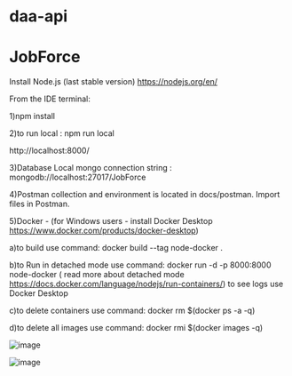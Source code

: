 # daa-api
# JobForce
Install Node.js (last stable version) https://nodejs.org/en/ 

From the IDE terminal:

1)npm install 

2)to run local : npm run local

http://localhost:8000/

3)Database
Local mongo connection string : mongodb://localhost:27017/JobForce
   
4)Postman collection and environment is located in docs/postman. Import files in Postman.

5)Docker - (for Windows users - install Docker Desktop https://www.docker.com/products/docker-desktop)

a)to build use command: docker build --tag node-docker .

b)to Run in detached mode use command: docker run -d -p 8000:8000 node-docker ( read more about detached mode https://docs.docker.com/language/nodejs/run-containers/)
to see logs use Docker Desktop

c)to delete containers use command: docker rm $(docker ps -a -q)

d)to delete all images use command: docker rmi $(docker images -q)

![image](https://user-images.githubusercontent.com/49062638/152964471-ea7ebd40-c964-411b-9a16-bb1cb57318b2.png)

![image](https://user-images.githubusercontent.com/49062638/152964614-314a2c10-4529-4e8c-b105-78bc5dd5f511.png)

